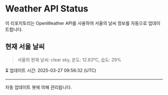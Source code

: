 
# Weather API Status

이 리포지토리는 OpenWeather API를 사용하여 서울의 날씨 정보를 자동으로 업데이트합니다.

## 현재 서울 날씨
> 서울의 현재 날씨: clear sky, 온도: 12.83°C, 습도: 29%

⏳ 업데이트 시간: 2025-03-27 09:56:32 (UTC)

---
자동 업데이트 봇에 의해 관리됩니다.

